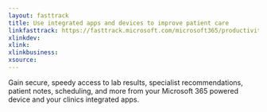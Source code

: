 ```yaml
---
layout: fasttrack
title: Use integrated apps and devices to improve patient care
linkfasttrack: https://fasttrack.microsoft.com/microsoft365/productivitylibrary/Use-integrated-apps-and-devices-to-improve-patient-care 
xlinkdev: 
xlink: 
xlinkbusiness: 
xsource: 
---
```

Gain secure, speedy access to lab results, specialist recommendations, patient notes, scheduling, and more from your Microsoft 365 powered device and your clinics integrated apps.